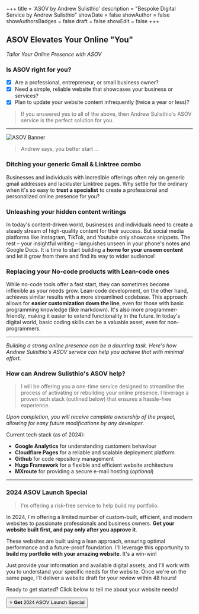 +++
title = 'ASOV by Andrew Sulisthio'
description = "Bespoke Digital Service by Andrew Sulisthio"
showDate = false
showAuthor = false
showAuthorsBadges = false
draft = false
showEdit = false
+++

## ASOV Elevates Your Online "You"
*Tailor Your Online Presence with ASOV*

### Is ASOV right for you?
- [x] Are a professional, entrepreneur, or small business owner?
- [x] Need a simple, reliable website that showcases your business or services?
- [x] Plan to update your website content infrequently (twice a year or less)?

> If you answered yes to all of the above, then Andrew Sulisthio's ASOV service is the perfect solution for you.

---

![ASOV Banner](banner.png)

> Andrew says, you better start ...

### Ditching your generic Gmail & Linktree combo
Businesses and individuals with incredible offerings often rely on generic gmail addresses and lackluster Linktree pages. Why settle for the ordinary when it's so easy to **trust a specialist** to create a professional and personalized online presence for you?

### Unleashing your hidden content writings
In today's content-driven world, businesses and individuals need to create a steady stream of high-quality content for their success. But social media platforms like Instagram, TikTok, and Youtube only showcase snippets. The rest – your insightful writing – languishes unseen in your phone's notes and Google Docs. It is time to start building a **home for your unseen content** and let it grow from there and find its way to wider audience!

### Replacing your No-code products with Lean-code ones
While no-code tools offer a fast start, they can sometimes become inflexible as your needs grow. Lean-code development, on the other hand, achieves similar results with a more streamlined codebase. This approach allows for **easier customization down the line**, even for those with basic programming knowledge (like markdown). It's also more programmer-friendly, making it easier to extend functionality in the future. In today's digital world, basic coding skills can be a valuable asset, even for non-programmers.

---

*Building a strong online presence can be a daunting task. Here's how Andrew Sulisthio's ASOV service can help you achieve that with minimal effort.*

### How can Andrew Sulisthio's ASOV help?
> I will be offering you a one-time service designed to streamline the process of activating or rebuilding your online presence. I leverage a proven tech stack (outlined below) that ensures a hassle-free experience.

*Upon completion, you will receive complete ownership of the project, allowing for easy future modifications by any developer.*

Current tech stack (as of 2024):
- **Google Analytics** for understanding customers behaviour
- **Cloudflare Pages** for a reliable and scalable deployment platform
- **Github** for code repository management
- **Hugo Framework** for a flexible and efficient website architecture
- **MXroute** for providing a secure e-mail hosting (*optional*)

---

### 2024 ASOV Launch Special
> I'm offering a risk-free service to help build my portfolio.

In 2024, I'm offering a limited number of custom-built, efficient, and modern websites to passionate professionals and business owners. **Get your website built first, and pay only after you approve it**.

These websites are built using a lean approach, ensuring optimal performance and a future-proof foundation. I'll leverage this opportunity to **build my portfolio with your amazing website**. It's a win-win!

Just provide your information and available digital assets, and I'll work with you to understand your specific needs for the website. Once we're on the same page, I'll deliver a website draft for your review within 48 hours!

Ready to get started? Click below to tell me about your website needs!

<a href="https://form.jotform.com/241494645709062"><button class="button-85" role="button">⭐ **Get** 2024 ASOV Launch Special</button></a>